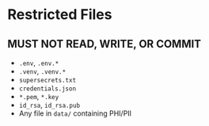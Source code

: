 # Restricted Files

## MUST NOT READ, WRITE, OR COMMIT

- `.env`, `.env.*`
- `.venv`, `.venv.*`
- `supersecrets.txt`
- `credentials.json`
- `*.pem`, `*.key`
- `id_rsa`, `id_rsa.pub`
- Any file in `data/` containing PHI/PII